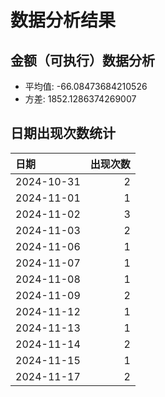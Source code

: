 # 数据分析结果

## 金额（可执行）数据分析

- 平均值: -66.08473684210526
- 方差: 1852.1286374269007

## 日期出现次数统计

| 日期       |   出现次数 |
|:-----------|-----------:|
| 2024-10-31 |          2 |
| 2024-11-01 |          1 |
| 2024-11-02 |          3 |
| 2024-11-03 |          2 |
| 2024-11-06 |          1 |
| 2024-11-07 |          1 |
| 2024-11-08 |          1 |
| 2024-11-09 |          2 |
| 2024-11-12 |          1 |
| 2024-11-13 |          1 |
| 2024-11-14 |          2 |
| 2024-11-15 |          1 |
| 2024-11-17 |          2 |